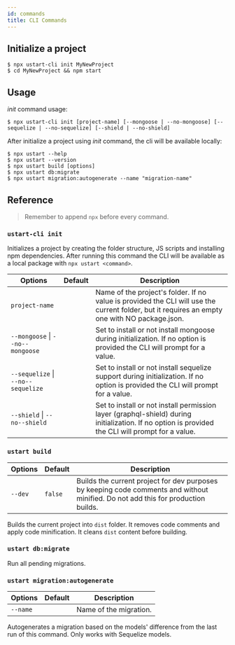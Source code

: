 ```yaml
---
id: commands
title: CLI Commands
---
```


## Initialize a project

```
$ npx ustart-cli init MyNewProject
$ cd MyNewProject && npm start
```

## Usage

*init* command usage:

```
$ npx ustart-cli init [project-name] [--mongoose | --no-mongoose] [--sequelize | --no-sequelize] [--shield | --no-shield]
```

After initialize a project using *init* command, the cli will be available locally:

```
$ npx ustart --help
$ npx ustart --version
$ npx ustart build [options]
$ npx ustart db:migrate
$ npx ustart migration:autogenerate --name "migration-name"
```

## Reference

> Remember to append `npx` before every command.

### `ustart-cli init`

Initializes a project by creating the folder structure, JS scripts and installing npm dependencies. After running this command the CLI will be available as a local package with `npx ustart <command>`.

Options | Default | Description
------- | ------- | -----------
`project-name` |  | Name of the project's folder. If no value is provided the CLI will use the current folder,  but it requires an empty one with NO package.json.
`--mongoose` &#124; `--no--mongoose` |  | Set to install or not install mongoose during initialization. If no option is provided the CLI will prompt for a value.
`--sequelize` &#124; `--no--sequelize` |  | Set to install or not install sequelize support during initialization. If no option is provided the CLI will prompt for a value.
`--shield` &#124; `--no--shield` |  | Set to install or not install permission layer (graphql-shield) during initialization. If no option is provided the CLI will prompt for a value.

### `ustart build`

Options | Default | Description
------- | ------- | -----------
`--dev` | `false` | Builds the current project for dev purposes by keeping code comments and without minified. Do not add this for production builds.

Builds the current project into `dist` folder. It removes code comments and apply code minification. It cleans `dist` content before building.

### `ustart db:migrate`

Run all pending migrations.

### `ustart migration:autogenerate`

Options | Default | Description
------- | ------- | -----------
`--name` |  | Name of the migration.

Autogenerates a migration based on the models' difference from the last run of this command. Only works with Sequelize models.
